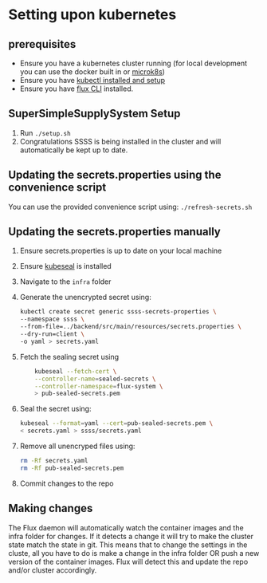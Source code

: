 # Setting upon kubernetes

## prerequisites

- Ensure you have a kubernetes cluster running (for local development you can use the docker built in or [microk8s](https://microk8s.io/))
- Ensure you have [kubectl installed and setup](https://kubernetes.io/docs/tasks/tools/install-kubectl/)
- Ensure you have [flux CLI](https://toolkit.fluxcd.io/get-started/) installed.

## SuperSimpleSupplySystem Setup

1. Run `./setup.sh`
2. Congratulations SSSS is being installed in the cluster and will automatically be kept up to date.

## Updating the secrets.properties using the convenience script

You can use the provided convenience script using: `./refresh-secrets.sh`

## Updating the secrets.properties manually

1. Ensure secrets.properties is up to date on your local machine
2. Ensure [kubeseal](https://github.com/bitnami-labs/sealed-secrets/releases/latest) is installed
3. Navigate to the `infra` folder
4. Generate the unencrypted secret using:

    ``` bash
    kubectl create secret generic ssss-secrets-properties \
    --namespace ssss \
    --from-file=../backend/src/main/resources/secrets.properties \
    --dry-run=client \
    -o yaml > secrets.yaml
    ```

5. Fetch the sealing secret using

    ``` bash
        kubeseal --fetch-cert \
        --controller-name=sealed-secrets \
        --controller-namespace=flux-system \
        > pub-sealed-secrets.pem
    ```

6. Seal the secret using:

    ``` bash
    kubeseal --format=yaml --cert=pub-sealed-secrets.pem \
    < secrets.yaml > ssss/secrets.yaml
    ```

7. Remove all unencryped files using:

    ``` bash
    rm -Rf secrets.yaml
    rm -Rf pub-sealed-secrets.pem
    ```

8. Commit changes to the repo


## Making changes

The Flux daemon will automatically watch the container images and the infra folder for changes. If it detects a change it will try to make the cluster state match the state in git. This means that to change the settings in the cluste, all you have to do is make a change in the infra folder OR push a new version of the container images. Flux will detect this and update the repo and/or cluster accordingly.
